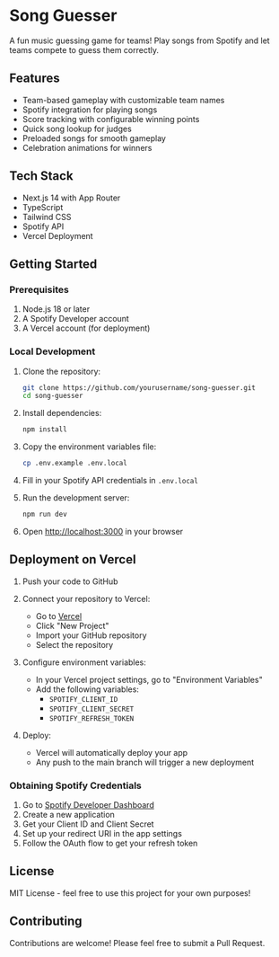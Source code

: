 # Song Guesser

A fun music guessing game for teams! Play songs from Spotify and let teams compete to guess them correctly.

## Features

- Team-based gameplay with customizable team names
- Spotify integration for playing songs
- Score tracking with configurable winning points
- Quick song lookup for judges
- Preloaded songs for smooth gameplay
- Celebration animations for winners

## Tech Stack

- Next.js 14 with App Router
- TypeScript
- Tailwind CSS
- Spotify API
- Vercel Deployment

## Getting Started

### Prerequisites

1. Node.js 18 or later
2. A Spotify Developer account
3. A Vercel account (for deployment)

### Local Development

1. Clone the repository:
   ```bash
   git clone https://github.com/yourusername/song-guesser.git
   cd song-guesser
   ```

2. Install dependencies:
   ```bash
   npm install
   ```

3. Copy the environment variables file:
   ```bash
   cp .env.example .env.local
   ```

4. Fill in your Spotify API credentials in `.env.local`

5. Run the development server:
   ```bash
   npm run dev
   ```

6. Open [http://localhost:3000](http://localhost:3000) in your browser

## Deployment on Vercel

1. Push your code to GitHub

2. Connect your repository to Vercel:
   - Go to [Vercel](https://vercel.com)
   - Click "New Project"
   - Import your GitHub repository
   - Select the repository

3. Configure environment variables:
   - In your Vercel project settings, go to "Environment Variables"
   - Add the following variables:
     - `SPOTIFY_CLIENT_ID`
     - `SPOTIFY_CLIENT_SECRET`
     - `SPOTIFY_REFRESH_TOKEN`

4. Deploy:
   - Vercel will automatically deploy your app
   - Any push to the main branch will trigger a new deployment

### Obtaining Spotify Credentials

1. Go to [Spotify Developer Dashboard](https://developer.spotify.com/dashboard)
2. Create a new application
3. Get your Client ID and Client Secret
4. Set up your redirect URI in the app settings
5. Follow the OAuth flow to get your refresh token

## License

MIT License - feel free to use this project for your own purposes!

## Contributing

Contributions are welcome! Please feel free to submit a Pull Request.